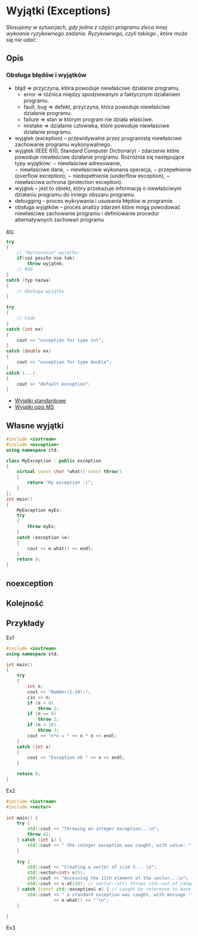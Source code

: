 # Wyjątki (Exceptions)

_Stosujemy w sytuacjach, gdy jedna z części programu zleca innej wykoanie ryzykownego zadania. Ryzykownego, czyli takiego , które może się nie udać._

## Opis

### Obsługa błędów i wyjątków

- błąd => przyczyna, która powoduje niewłaściwe działanie programu. 
  - error => różnica między spodziewanym a faktycznym działaniem programu. 
  - fault, bug => defekt, przyczyna, która powoduje niewłaściwe działanie programu. 
  - failure => stan w którym program nie działa właściwe.  
  - mistake => działanie człowieka, które powoduje niewłaściwe działanie programu. 
- wyjątek (exception) – przewidywalne przez  programistę niewłaściwe zachowanie programu wykonywalnego.   
- wyjątek (IEEE 610, Standard Computer Dictionary) - zdarzenie które powoduje niewłaściwe działanie programu. Rozróżnia się następujące typy wyjątków:
  − niewłaściwe adresowanie,  
  − niewłaściwe dane,
  − niewłaściwie wykonana operacja,
  − przepełnienie (overflow exception),
  − niedopełnienie (underflow exception),
  − niewłaściwa ochrona (protection exception). 
- wyjątek – jest to obiekt, który przekazuje informację o niewłaściwym działaniu programu do innego obszaru  programu.
- debugging - proces wykrywania i usuwania błędów w programie. 
- obsługa wyjątków – proces  analizy zdarzeń które mogą powodować niewłaściwe zachowanie programu i  definiowanie procedur alternatywnych zachowań programu

[src](https://docplayer.pl/57445059-11-1-obsluga-bledow-i-wyjatkow-polecenia-try-throw-catch-cli-c-klasa-exception-9.html)

```cpp
try 
{
    // "Wyrzucenie" wyjątku:
    if(coś poszło nie tak)
        throw wyjątek;
    // KOD
}
catch (typ nazwa) 
{
    // Obsługa wyjątku
}
```
```cpp
try 
{
    // Code
}
catch (int ex) 
{
    cout << "exception for type int";
}
catch (double ex) 
{
    cout << "exception for type double";
}
catch (...) 
{
    cout << "default exception";
}
```

- [Wyjątki standardowe](https://en.cppreference.com/w/cpp/error/exception)
- [Wyjątki opis MS](https://docs.microsoft.com/pl-pl/cpp/cpp/errors-and-exception-handling-modern-cpp?view=msvc-160)

## Własne wyjątki

```cpp
#include <iostream>
#include <exception>
using namespace std;

class MyException : public exception
{
    virtual const char *what() const throw()
    {
        return "My exception :)";
    }
};
int main()
{
    MyException myEx;
    try
    {
        throw myEx;
    }
    catch (exception &e)
    {
        cout << e.what() << endl;
    }
    return 0;
}
```

## noexception

## Kolejność



## Przykłady

Ex1
```cpp
#include <iostream>
using namespace std;

int main()
{
	try
	{
		int n;
		cout << "Number(1-10):";
		cin >> n;
		if (n < 0)
			throw 1;
		if (n == 0)
			throw 2;
		if (n > 10)
			throw 3;
		cout << "n*n = " << n * n << endl;
	}
	catch (int x)
	{
		cout << "Exception nb " << x << endl;
	}

	return 0;
}
```

Ex2
```cpp
#include <iostream>
#include <vector>
 
int main() {
    try {
        std::cout << "Throwing an integer exception...\n";
        throw 42;
    } catch (int i) {
        std::cout << " the integer exception was caught, with value: " << i << '\n';
    }
 
    try {
        std::cout << "Creating a vector of size 5... \n";
        std::vector<int> v(5);
        std::cout << "Accessing the 11th element of the vector...\n";
        std::cout << v.at(10); // vector::at() throws std::out_of_range
    } catch (const std::exception& e) { // caught by reference to base
        std::cout << " a standard exception was caught, with message '"
                  << e.what() << "'\n";
    }
 
}
```

Ex3
```cpp

```



